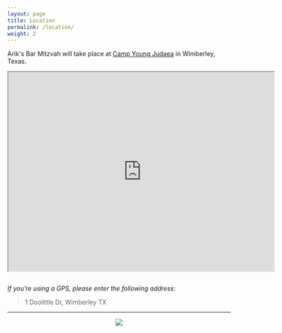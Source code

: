 ```yaml
---
layout: page
title: Location
permalink: /location/
weight: 2
---
```


<p>
Arik's Bar Mitzvah will take place at <a href="http://www.cyjtexas.org/" target="_blank">Camp Young Judaea</a> in Wimberley, Texas.
</p>

<iframe src="https://www.google.com/maps/embed?pb=!1m14!1m8!1m3!1d3454.307005303459!2d-98.115984!3d30.028049!3m2!1i1024!2i768!4f13.1!3m3!1m2!1s0x865b5d94404f4b73%3A0xdbe1142571c0c5b4!2sCamp+Young+Judaea+Texas!5e0!3m2!1sen!2sus!4v1433817070982" width="600" height="450"></iframe>


<p style="margin-top: 2em;">
<i>If you’re using a GPS, please enter the following address:</i>
</p>

> 1 Doolittle Dr, Wimberley TX

----

<div style="text-align: center">
  <img src="{{site.url}}/pics/caesar.jpg" />
</div>

